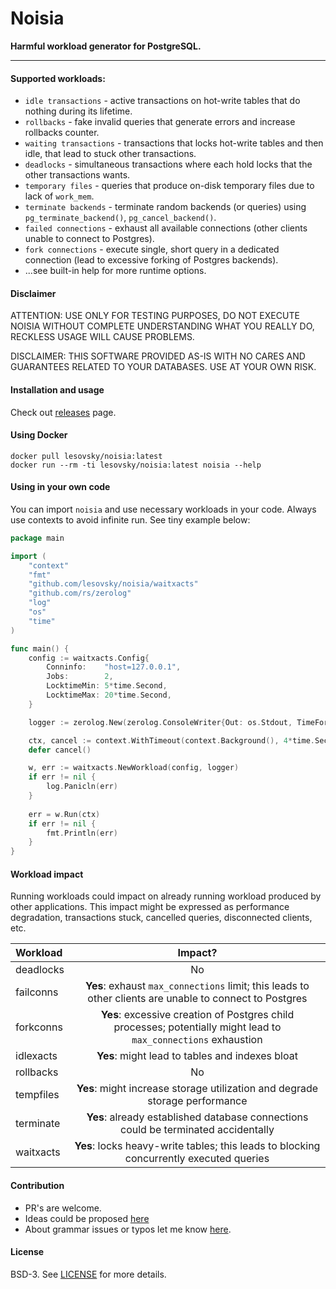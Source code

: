# Noisia

**Harmful workload generator for PostgreSQL.**

---

#### Supported workloads:
- `idle transactions` - active transactions on hot-write tables that do nothing during its lifetime.
- `rollbacks` - fake invalid queries that generate errors and increase rollbacks counter.
- `waiting transactions` - transactions that locks hot-write tables and then idle, that lead to stuck other transactions.
- `deadlocks` - simultaneous transactions where each hold locks that the other transactions wants.
- `temporary files` - queries that produce on-disk temporary files due to lack of `work_mem`.
- `terminate backends` - terminate random backends (or queries) using `pg_terminate_backend()`, `pg_cancel_backend()`.
- `failed connections` - exhaust all available connections (other clients unable to connect to Postgres).
- `fork connections` - execute single, short query in a dedicated connection (lead to excessive forking of Postgres backends).
- ...see built-in help for more runtime options.

#### Disclaimer

ATTENTION: USE ONLY FOR TESTING PURPOSES, DO NOT EXECUTE NOISIA WITHOUT COMPLETE UNDERSTANDING WHAT YOU REALLY DO, RECKLESS USAGE WILL CAUSE PROBLEMS.

DISCLAIMER: THIS SOFTWARE PROVIDED AS-IS WITH NO CARES AND GUARANTEES RELATED TO YOUR DATABASES. USE AT YOUR OWN RISK.


#### Installation and usage
Check out [releases](https://github.com/lesovsky/noisia/releases) page.
 
#### Using Docker
```shell script
docker pull lesovsky/noisia:latest
docker run --rm -ti lesovsky/noisia:latest noisia --help
```

#### Using in your own code
You can import `noisia` and use necessary workloads in your code. Always use contexts to avoid infinite run. See tiny example below:

```go
package main

import (
	"context"
	"fmt"
	"github.com/lesovsky/noisia/waitxacts"
	"github.com/rs/zerolog"
	"log"
	"os"
	"time"
)

func main() {
	config := waitxacts.Config{
		Conninfo:    "host=127.0.0.1",
		Jobs:        2,
		LocktimeMin: 5*time.Second,
		LocktimeMax: 20*time.Second,
	}

	logger := zerolog.New(zerolog.ConsoleWriter{Out: os.Stdout, TimeFormat: time.RFC3339}).Level(zerolog.InfoLevel).With().Timestamp().Logger()

	ctx, cancel := context.WithTimeout(context.Background(), 4*time.Second)
	defer cancel()

	w, err := waitxacts.NewWorkload(config, logger)
	if err != nil {
		log.Panicln(err)
	}
	
	err = w.Run(ctx)
	if err != nil {
		fmt.Println(err)
	}
}
```

#### Workload impact

Running workloads could impact on already running workload produced by other applications. This impact might be expressed as performance degradation, transactions stuck, cancelled queries, disconnected clients, etc.

| Workload  | Impact? |
| :---         |     :---:      |
| deadlocks  | No  |
| failconns  | **Yes**: exhaust `max_connections` limit; this leads to other clients are unable to connect to Postgres |
| forkconns  | **Yes**: excessive creation of Postgres child processes; potentially might lead to `max_connections` exhaustion |
| idlexacts  | **Yes**: might lead to tables and indexes bloat |
| rollbacks  | No  |
| tempfiles  | **Yes**: might increase storage utilization and degrade storage performance  |
| terminate  | **Yes**: already established database connections could be terminated accidentally  |
| waitxacts  | **Yes**: locks heavy-write tables; this leads to blocking concurrently executed queries  |

#### Contribution
- PR's are welcome.
- Ideas could be proposed [here](https://github.com/lesovsky/noisia/discussions)
- About grammar issues or typos let me know [here](https://github.com/lesovsky/noisia/discussions/8).

#### License
BSD-3. See [LICENSE](LICENSE) for more details.
